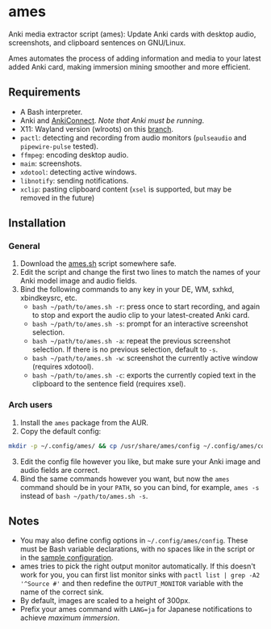 # ames

Anki media extractor script (ames): Update Anki cards with
desktop audio, screenshots, and clipboard sentences on GNU/Linux.

Ames automates the process of adding information and media to your latest
added Anki card, making immersion mining smoother and more efficient.

## Requirements

+ A Bash interpreter.
+ Anki and [AnkiConnect](https://ankiweb.net/shared/info/2055492159).
  *Note that Anki must be running*.
+ X11: Wayland version (wlroots) on this
  [branch](https://github.com/eshrh/ames/tree/wlroots).
+ `pactl`: detecting and recording from audio monitors
  (`pulseaudio` and `pipewire-pulse` tested).
+ `ffmpeg`: encoding desktop audio.
+ `maim`: screenshots.
+ `xdotool`: detecting active windows.
+ `libnotify`: sending notifications.
+ `xclip`: pasting clipboard content (`xsel` is supported, but may be
  removed in the future)

## Installation

### General

1. Download the [ames.sh](https://github.com/eshrh/ames/blob/master/ames.sh)
   script somewhere safe.
2. Edit the script and change the first two lines to match
   the names of your Anki model image and audio fields.
3. Bind the following commands to any key
   in your DE, WM, sxhkd, xbindkeysrc, etc.
    * `bash ~/path/to/ames.sh -r`: press once to start recording, and again
       to stop and export the audio clip to your latest-created Anki card.
    * `bash ~/path/to/ames.sh -s`: prompt for an interactive
       screenshot selection.
    * `bash ~/path/to/ames.sh -a`: repeat the previous screenshot selection.
      If there is no previous selection, default to `-s`.
    * `bash ~/path/to/ames.sh -w`: screenshot the currently active window
      (requires xdotool).
    * `bash ~/path/to/ames.sh -c`: exports the currently copied
       text in the clipboard to the sentence field (requires xsel).

### Arch users

1. Install the `ames` package from the AUR.
2. Copy the default config:
```bash
mkdir -p ~/.config/ames/ && cp /usr/share/ames/config ~/.config/ames/config
```
3. Edit the config file however you like, but make
   sure your Anki image and audio fields are correct.
4. Bind the same commands however you want, but now the `ames`
   command should be in your `PATH`, so you can bind, for
   example, `ames -s` instead of `bash ~/path/to/ames.sh -s`.

## Notes

+ You may also define config options in `~/.config/ames/config`. These must
  be Bash variable declarations, with no spaces like in the script or in the
  [sample configuration](https://github.com/eshrh/ames/blob/master/config).
+ ames tries to pick the right output monitor automatically. If this doesn't
  work for you, you can first list monitor sinks with `pactl list | grep -A2
  '^Source #'` and then redefine the `OUTPUT_MONITOR` variable with the name
  of the correct sink.
+ By default, images are scaled to a height of 300px.
+ Prefix your ames command with `LANG=ja` for
  Japanese notifications to achieve *maximum immersion*.
